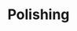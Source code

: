 ---
title: Polishing
description: description
menuWeight: 3
paths:
- apify-platform/deploying/polishing
---